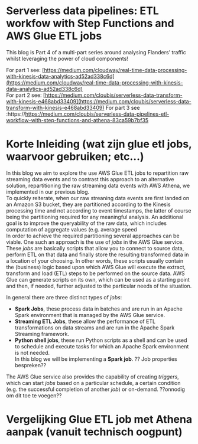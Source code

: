 # Serverless data pipelines: ETL workfow with Step Functions and AWS Glue ETL jobs
This blog is Part 4 of a multi-part series around analysing Flanders’ traffic whilst leveraging the power of cloud components!

For part 1 see: [https://medium.com/cloudway/real-time-data-processing-with-kinesis-data-analytics-ad52ad338c6d](https://medium.com/cloudway/real-time-data-processing-with-kinesis-data-analytics-ad52ad338c6d)  
For part 2 see: [https://medium.com/cloubis/serverless-data-transform-with-kinesis-e468abd33409](https://medium.com/cloubis/serverless-data-transform-with-kinesis-e468abd33409)    For part 3 see :https://https://medium.com/cloubis/serverless-data-pipelines-etl-workflow-with-step-functions-and-athena-83ca59b7bf35 

# Korte Inleiding (wat zijn glue etl jobs, waarvoor gebruiken; etc…)
In this blog we aim to explore the use AWS Glue ETL jobs to repartition raw streaming data events and to contrast this approach to an alternative solution, repartitioning the raw streaming data events with AWS Athena, we implemented in our previous blog.  
To quickly reiterate, when our raw streaning data events are first landed on an Amazon S3 bucket, they are partitioned according to the Kinesis processing time and not according to event timestamps, the latter of course being the partitioning required for any meaningful analysis. An additional goal is to improve the queryability of the raw data, which includes computation of aggregate values (e.g. average speed    
In order to achieve the required partitioning several approaches can be viable. One such an approach is the use of *jobs* in the AWS Glue service. These *jobs* are basically scripts that allow you to connect to source data, perform ETL on that data and finally store the resulting transformed data in a location of your choosing. In other words, these scripts usually contain the (business) logic based upon which AWS Glue will execute the extract, transform and load (ETL) steps to be performed on the source data. AWS Glue can generate scripts on its own, which can be used as a starting point and then, if needed, further adjusted to the particular needs of the situation.

In general there are three distinct types of *jobs*:
 * **Spark Jobs**, these process data in batches and are run in an Apache Spark environment that is managed by the AWS Glue service.
 * **Streaming ETL Jobs**, these allow the performance of ETL transformations on data streams and are run in the Apache Spark Streaming framework.
 * **Python shell jobs**, these run Python scripts as a shell and can be used to schedule and execute tasks for which an Apache Spark environment is not needed.  
In this blog we will be implementing a **Spark job**.
?? Job properties bespreken??

The AWS Glue service also provides the capability of creating *triggers*, which can start *jobs* based on a particular schedule, a certain condition (e.g. the successful completion of another *job*) or on-demand. ??onnodig om dit toe te voegen??

# Vergelijking Glue ETL job met Athena aanpak (vanuit technisch oogpunt)



 

